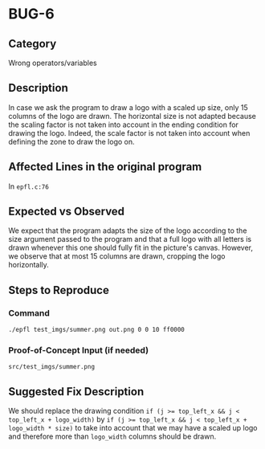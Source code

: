 # BUG-6

## Category

Wrong operators/variables

## Description

In case we ask the program to draw a logo with a scaled up size, only 15 columns of the logo are drawn. The horizontal
size is not adapted because the scaling factor is not taken into account in the ending condition for drawing the logo.
Indeed, the scale factor is not taken into account when defining the zone to draw the logo on.

## Affected Lines in the original program

In `epfl.c:76`

## Expected vs Observed

We expect that the program adapts the size of the logo according to the size argument passed to the program and that a
full logo with all letters is drawn whenever this one should fully fit in the picture's canvas. However, we observe that
at most 15 columns are drawn, cropping the logo horizontally.

## Steps to Reproduce

### Command

```bash
./epfl test_imgs/summer.png out.png 0 0 10 ff0000
```

### Proof-of-Concept Input (if needed)

`src/test_imgs/summer.png`

## Suggested Fix Description

We should replace the drawing condition `if (j >= top_left_x && j < top_left_x + logo_width)` by
`if (j >= top_left_x && j < top_left_x + logo_width * size)` to take into account that we may have a scaled up logo
and therefore more than `logo_width` columns should be drawn.
